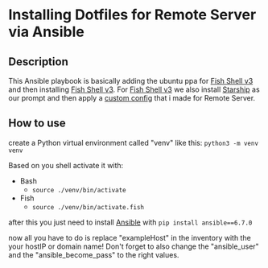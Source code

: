 # Installing Dotfiles for Remote Server via Ansible
## Description
This Ansible playbook is basically adding the ubuntu ppa for [Fish Shell v3](https://fishshell.com/) and then installing [Fish Shell v3](https://fishshell.com/). For [Fish Shell v3](https://fishshell.com/) we also install [Starship](https://starship.rs/) as our prompt and then apply a [custom config](https://github.com/TimyStream/dotfiles/tree/remoteServer) that i made for Remote Server.
## How to use
create a Python virtual environment called "venv" like this:
`python3 -m venv venv`

Based on you shell activate it with:
- Bash
    - `source ./venv/bin/activate`
- Fish
    - `source ./venv/bin/activate.fish`

after this you just need to install [Ansible](https://www.ansible.com/) with
`pip install ansible==6.7.0`

now all you have to do is replace "exampleHost" in the inventory with the your hostIP or domain name! Don't forget to also change the "ansible_user" and the "ansible_become_pass" to the right values.